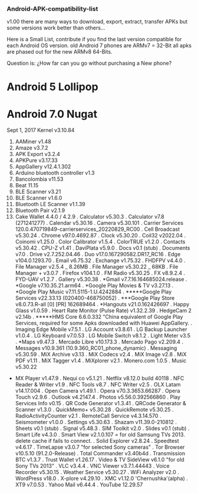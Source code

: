 ### Android-APK-compatibility-list
v1.00
there are many ways to download, export, extract, transfer APKs
but some versions work better than others...

Here is a Small List, contribute if you find the last version compatible for each Android OS version.
old Android 7 phones are ARMv7 = 32-Bit
all apks are phased out for the new ARMv8 64-Bits.

Question is:
¿How far can you go without purchasing a New phone?

# Android 5 Lollipop


# Android 7.0 Nugat
Sept 1, 2017
Kernel v3.10.84

1. AAMiner v1.48
2. Amaze v3.7.2
3. APK Export v3.2.4
4. APKPure v3.17.33
5. AppGallery v12.4.1.302
6. Arduino bluetooth controller v1.3
7. Bancolombia v11.53
8. Beat 11.15
9. BLE Scanner v3.21
10. BLE Scanner v1.6.0
11. Bluetooth LE Scanner v1.1.39
12. Bluetooth Pair v2.1.9
13. Cake Wallet 4.4.0 / 4.2.9
. Calculator v5.30.3
. Calculator v7.8 (271241277)
. Calendar v5.30.16
. Camera v5.30.101
. Carrier Services 120.0.470719849-carrierservices_20220829_RC00
. Cell Broadcast v5.30.24
. Chrome v97.0.4692.87
. Clock v5.30.20
. Coil32 v2022.04
. Coinomi v1.25.0
. Color Calibrator v1.5.4
. ColorTRUE v1.2.0
. Contacts v5.30.42
. CPU-Z v1.41
. DaviPlata v5.9.0
. Docs v0.1 (stub)
. Documents v7.0
. Drive v2.7.252.04.46
. Duo v17.0.167290582.DR17_RC16
. Edge v104.0.1293.70
. Email v6.75.32
. Exchange v1.75.32
. FHDFPV v4.4.0
. File Manager v2.5.4 _ 8.26MB
. File Manager v5.30.22 _ 68KB
. File Manager + v3.0.7
. Firefox v104.1.0
. FM Radio v5.30.25
. FX v8.9.2.4
. FYD-UAV v1.2.7
. Gallery v5.30.38
. *Gmail v7.7.16.164685024.release
. *Google v7.10.35.21.arm64
. *Google Play Movies & TV v3.27.13
. *Google Play Music v7.11.5115-1.U.4242884
. *****Google Play Services v22.33.13 (020400-468750052)
. ***Google Play Store v8.0.73.R-all [0] [PR] 162689464
. *Hangouts v21.0.162426697
. Happy Glass v1.0.59
. Heart Rate Monitor (Pulse Rate) v1.32.2.39
. HedgeCam 2 v2.14b
. *****HMS Core 6.6.0.332 "China equivalent of Google Play Services, required for some Apks downloaded with Huawei AppGallery.
. Imaging Edge Mobile v7.5.1
. LG Account v3.8.61
. LG Backup Launcher v1.0.4
. LG Keyboard v7.0.53
. LG Mobile Switch v8.1.2
. Light Meter v3.5
. *Maps v9.47.3
. Mercado Libre v10.173.3
. Mercado Pago v2.209.4
. Messages v10.9.361 (10.9.360_RC01_phone_dynamic)
. Messaging v5.30.59
. MiX Archive v3.13
. MiX Codecs v2.4
. MiX Image v2.8
. MiX PDF v1.11
. MiX Tagger v1.4
. MiXplorer v2.1
. Monero.com 1.0.5
. Music v5.30.22
- MX Player v1.47.9
. Nequi co v5.1.21
. Netflix v8.12.0 build 40118
. NFC Reader & Writer v1.9
. NFC Tools v8.7
. NFC Writer v2.5
. OLX Latam v14.17.004
. Open Camera v1.49.1
. Opera v70.3.3653.66287
. Opera Touch v2.9.6
. Outlook v4.2147.4
. Photos v5.56.0.392566860
. Play Services Info v0.15
. QR Code Generator v1.3.41
. QRCode Generator & Scanner v1.3.0
. QuickMemo+ v5.30.28
. QuickRemote v5.30.25
. RadioActivityCounter v2.1
. RemoteCall Service v4.3.14.570
. Seismometer v1.0.0
. Settings v5.30.63
. Shazam v11.39.0-210812
. Sheets v0.1 (stub)
. Signal v5.48.3
. SIM Toolkit v2.0
. Slides v0.1 (stub)
. Smart Life v4.3.0
. Smart View v2.1.0.107 = for old Samsung TVs 2013. delete cache if fails to connect.
. Solid Explorer v2.8.24
. Speedtest v4.6.17
. TimeLapse v3.0.7 "for selected Sony cameras"
. Tor Browser v10.5.10 (91.2.0-Release)
. Total Commander v3.40b4d
. Transmission BTC v1.3.7
. Trust Wallet v1.26.17
. Video & TV SideView v6.1.0 "for old Sony TVs 2013"
. VLC v3.4.4
. VNC Viewer v3.7.1.44443
. Voice Recorder v5.30.15
. Weather Service v5.30.27
. WiFi Analyzer v2.0
. WordPress v18.0
. X-plore v4.29.10
. XMC v1.12.0 'Chernushka'(alpha)
. XT9 v7.0.53
. Yahoo Mail v6.44.4
. YouTube 12.29.57

